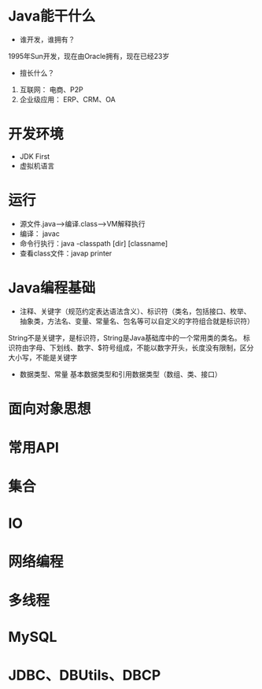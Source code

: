 # Java能干什么

* 谁开发，谁拥有？

1995年Sun开发，现在由Oracle拥有，现在已经23岁

* 擅长什么？

1. 互联网： 电商、P2P
2. 企业级应用： ERP、CRM、OA

# 开发环境

- JDK First
- 虚拟机语言

# 运行

* 源文件.java-->编译.class-->VM解释执行
* 编译： javac
* 命令行执行：java -classpath [dir] [classname] 
* 查看class文件：javap printer

# Java编程基础

* 注释、关键字（规范约定表达语法含义）、标识符（类名，包括接口、枚举、抽象类，方法名、变量、常量名、包名等可以自定义的字符组合就是标识符）

String不是关键字，是标识符，String是Java基础库中的一个常用类的类名。
标识符由字母、下划线、数字、$符号组成，不能以数字开头，长度没有限制，区分大小写，不能是关键字
* 数据类型、常量
基本数据类型和引用数据类型（数组、类、接口）


# 面向对象思想
# 常用API
# 集合
# IO
# 网络编程
# 多线程
# MySQL
# JDBC、DBUtils、DBCP

